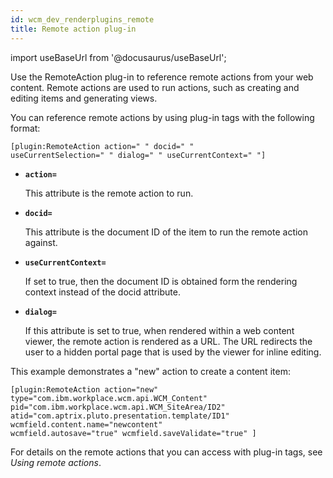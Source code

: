 ```yaml
---
id: wcm_dev_renderplugins_remote
title: Remote action plug-in
---
```

import useBaseUrl from '@docusaurus/useBaseUrl';



Use the RemoteAction plug-in to reference remote actions from your web content. Remote actions are used to run actions, such as creating and editing items and generating views.

You can reference remote actions by using plug-in tags with the following format:

```
[plugin:RemoteAction action=" " docid=" " 
useCurrentSelection=" " dialog=" " useCurrentContext=" "]
```

-   **`action=`**

    This attribute is the remote action to run.

-   **`docid=`**

    This attribute is the document ID of the item to run the remote action against.

-   **`useCurrentContext=`**

    If set to true, then the document ID is obtained form the rendering context instead of the docid attribute.

-   **`dialog=`**

    If this attribute is set to true, when rendered within a web content viewer, the remote action is rendered as a URL. The URL redirects the user to a hidden portal page that is used by the viewer for inline editing.


This example demonstrates a "new" action to create a content item:

```
[plugin:RemoteAction action="new" 
type="com.ibm.workplace.wcm.api.WCM_Content" 
pid="com.ibm.workplace.wcm.api.WCM_SiteArea/ID2" 
atid="com.aptrix.pluto.presentation.template/ID1" 
wcmfield.content.name="newcontent" 
wcmfield.autosave="true" wcmfield.saveValidate="true" ] 
```

For details on the remote actions that you can access with plug-in tags, see *Using remote actions*.

